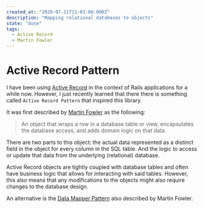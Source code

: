 ```yaml
---
created_at: "2020-07-11T11:03:00.000Z"
description: "Mapping relational databases to objects"
state: "done"
tags:
  - Active Record
  - Martin Fowler
---
```


# Active Record Pattern

I have been using [Active Record](https://guides.rubyonrails.org/active_record_basics.html) in the context of Rails applications for a while now. However, I just recently learned that there there is something called `Active Record Pattern` that inspired this library.

It was first described by [Martin Fowler](https://www.martinfowler.com/eaaCatalog/activeRecord.html) as the following:

> An object that wraps a row in a database table or view, encapsulates the database access, and adds domain logic on that data.

There are two parts to this object: the actual data represented as a distinct field in the object for every column in the SQL table. And the logic to access or update that data from the underlying (relational) database.

Active Record objects are tightly coupled with database tables and often have business logic that allows for interacting with said tables. However, this also means that any modifications to the objects might also require changes to the database design.

An alternative is the [Data Mapper Pattern](`https://martinfowler.com/eaaCatalog/dataMapper.html`) also described by Martin Fowler.
